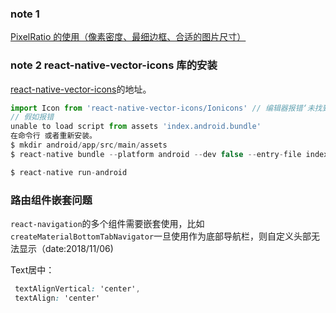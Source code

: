 ### note 1

[PixelRatio 的使用（像素密度、最细边框、合适的图片尺寸）](http://www.hangge.com/blog/cache/detail_1581.html)

### note 2 react-native-vector-icons 库的安装

[react-native-vector-icons](https://github.com/oblador/react-native-vector-icons)的地址。

```js
import Icon from 'react-native-vector-icons/Ionicons' // 编辑器报错‘未找到模块’不需要管
// 假如报错
unable to load script from assets 'index.android.bundle'
在命令行 或者重新安装。
$ mkdir android/app/src/main/assets
$ react-native bundle --platform android --dev false --entry-file index.android.js --bundle-output android/app/src/main/assets/index.android.bundle --assets-dest android/app/src/main/res

$ react-native run-android
```

### 路由组件嵌套问题

`react-navigation`的多个组件需要嵌套使用，比如`createMaterialBottomTabNavigator`一旦使用作为底部导航栏，则自定义头部无法显示（date:2018/11/06)

Text居中：

```css
 textAlignVertical: 'center',
 textAlign: 'center'
```

